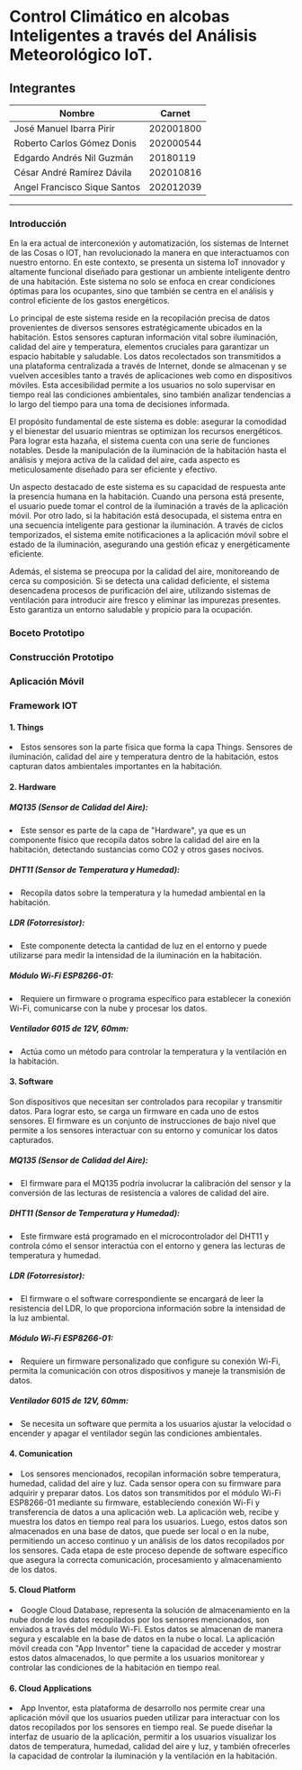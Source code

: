 # Control Climático en alcobas Inteligentes a través del Análisis Meteorológico IoT.

## Integrantes

| Nombre                       | Carnet    |
| ---------------------------- | --------- |
| José Manuel Ibarra Pirir     | 202001800 |
| Roberto Carlos Gómez Donis   | 202000544 |
| Edgardo Andrés Nil Guzmán    | 20180119  |
| César André Ramírez Dávila   | 202010816 |
| Angel Francisco Sique Santos | 202012039 |

---

### Introducción

<p>

En la era actual de interconexión y automatización, los sistemas de Internet de las Cosas o IOT, han revolucionado la manera en que interactuamos con nuestro entorno. En este contexto, se presenta un sistema IoT innovador y altamente funcional diseñado para gestionar un ambiente inteligente dentro de una habitación. Este sistema no solo se enfoca en crear condiciones óptimas para los ocupantes, sino que también se centra en el análisis y control eficiente de los gastos energéticos.

</p>

<p>

Lo principal de este sistema reside en la recopilación precisa de datos provenientes de diversos sensores estratégicamente ubicados en la habitación. Estos sensores capturan información vital sobre iluminación, calidad del aire y temperatura, elementos cruciales para garantizar un espacio habitable y saludable. Los datos recolectados son transmitidos a una plataforma centralizada a través de Internet, donde se almacenan y se vuelven accesibles tanto a través de aplicaciones web como en dispositivos móviles. Esta accesibilidad permite a los usuarios no solo supervisar en tiempo real las condiciones ambientales, sino también analizar tendencias a lo largo del tiempo para una toma de decisiones informada.

</p>

El propósito fundamental de este sistema es doble: asegurar la comodidad y el bienestar del usuario mientras se optimizan los recursos energéticos. Para lograr esta hazaña, el sistema cuenta con una serie de funciones notables. Desde la manipulación de la iluminación de la habitación hasta el análisis y mejora activa de la calidad del aire, cada aspecto es meticulosamente diseñado para ser eficiente y efectivo.

<p>

Un aspecto destacado de este sistema es su capacidad de respuesta ante la presencia humana en la habitación. Cuando una persona está presente, el usuario puede tomar el control de la iluminación a través de la aplicación móvil. Por otro lado, si la habitación está desocupada, el sistema entra en una secuencia inteligente para gestionar la iluminación. A través de ciclos temporizados, el sistema emite notificaciones a la aplicación móvil sobre el estado de la iluminación, asegurando una gestión eficaz y energéticamente eficiente.

</p>

Además, el sistema se preocupa por la calidad del aire, monitoreando de cerca su composición. Si se detecta una calidad deficiente, el sistema desencadena procesos de purificación del aire, utilizando sistemas de ventilación para introducir aire fresco y eliminar las impurezas presentes. Esto garantiza un entorno saludable y propicio para la ocupación.

### Boceto Prototipo

### Construcción Prototipo

### Aplicación Móvil

### Framework IOT

#### 1. Things

<li> Estos sensores son la parte física que forma la capa Things. Sensores de iluminación, calidad del aire y temperatura dentro de la habitación, estos capturan datos ambientales importantes en la habitación.</li>

#### 2. Hardware

##### MQ135 (Sensor de Calidad del Aire):

<li> Este sensor es parte de la capa de "Hardware", ya que es un componente físico que recopila datos sobre la calidad del aire en la habitación, detectando sustancias como CO2 y otros gases nocivos.</li>

##### DHT11 (Sensor de Temperatura y Humedad):

<li>Recopila datos sobre la temperatura y la humedad ambiental en la habitación.</li>

##### LDR (Fotorresistor):

<li> Este componente detecta la cantidad de luz en el entorno y puede utilizarse para medir la intensidad de la iluminación en la habitación.</li>

##### Módulo Wi-Fi ESP8266-01:

<li>Requiere un firmware o programa específico para establecer la conexión Wi-Fi, comunicarse con la nube y procesar los datos.</li>

##### Ventilador 6015 de 12V, 60mm:

<li>Actúa como un método para controlar la temperatura y la ventilación en la habitación.</li>

#### 3. Software

<p>Son dispositivos que necesitan ser controlados para recopilar y transmitir datos. Para lograr esto, se carga un firmware en cada uno de estos sensores. El firmware es un conjunto de instrucciones de bajo nivel que permite a los sensores interactuar con su entorno y comunicar los datos capturados.</p>

##### MQ135 (Sensor de Calidad del Aire):

<li> El firmware para el MQ135 podría involucrar la calibración del sensor y la conversión de las lecturas de resistencia a valores de calidad del aire.</li>

##### DHT11 (Sensor de Temperatura y Humedad):

<li>Este firmware está programado en el microcontrolador del DHT11 y controla cómo el sensor interactúa con el entorno y genera las lecturas de temperatura y humedad.</li>

##### LDR (Fotorresistor):

<li> El firmware o el software correspondiente se encargará de leer la resistencia del LDR, lo que proporciona información sobre la intensidad de la luz ambiental.</li>

##### Módulo Wi-Fi ESP8266-01:

<li>Requiere un firmware personalizado que configure su conexión Wi-Fi, permita la comunicación con otros dispositivos y maneje la transmisión de datos.</li>

##### Ventilador 6015 de 12V, 60mm:

<li>Se necesita un software que permita a los usuarios ajustar la velocidad o encender y apagar el ventilador según las condiciones ambientales.</li>

#### 4. Comunication

<li> Los sensores mencionados, recopilan información sobre temperatura, humedad, calidad del aire y luz. Cada sensor opera con su firmware para adquirir y preparar datos. Los datos son transmitidos por el módulo Wi-Fi ESP8266-01 mediante su firmware, estableciendo conexión Wi-Fi y transferencia de datos a una aplicación web. La aplicación web, recibe y muestra los datos en tiempo real para los usuarios. Luego, estos datos son almacenados en una base de datos, que puede ser local o en la nube, permitiendo un acceso continuo y un análisis de los datos recopilados por los sensores. Cada etapa de este proceso depende de software específico que asegura la correcta comunicación, procesamiento y almacenamiento de los datos.</li>

#### 5. Cloud Platform

<li>Google Cloud Database, representa la solución de almacenamiento en la nube donde los datos recopilados por los sensores mencionados, son enviados a través del módulo Wi-Fi. Estos datos se almacenan de manera segura y escalable en la base de datos en la nube o local. La aplicación móvil creada con "App Inventor" tiene la capacidad de acceder y mostrar estos datos almacenados, lo que permite a los usuarios monitorear y controlar las condiciones de la habitación en tiempo real.</li>

#### 6. Cloud Applications

<li>App Inventor, esta plataforma de desarrollo nos permite crear una aplicación móvil que los usuarios pueden utilizar para interactuar con los datos recopilados por los sensores en tiempo real. Se puede diseñar la interfaz de usuario de la aplicación, permitir a los usuarios visualizar los datos de temperatura, humedad, calidad del aire y luz, y también ofrecerles la capacidad de controlar la iluminación y la ventilación en la habitación.</li>
